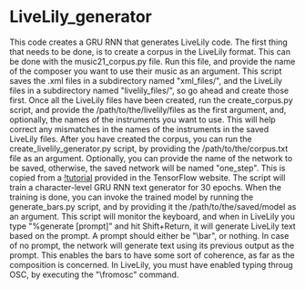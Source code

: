 # LiveLily_generator
This code creates a GRU RNN that generates LiveLily code.
The first thing that needs to be done, is to create a corpus in the LiveLily format. This can be done with the music21_corpus.py file. Run this file, and provide the name of the composer you want to use their music as an argument. This script saves the .xml files in a subdirectory named "xml_files/", and the LiveLily files in a subdirectory named "livelily_files/", so go ahead and create those first.
Once all the LiveLily files have been created, run the create_corpus.py script, and provide the /path/to/the/livelily/files as the first argument, and, optionally, the names of the instruments you want to use. This will help correct any mismatches in the names of the instruments in the saved LiveLily files.
After you have created the corpus, you can run the create_livelily_generator.py script, by providing the /path/to/the/corpus.txt file as an argument. Optionally, you can provide the name of the network to be saved, otherwise, the saved network will be named "one_step". This is copied from a [!tutorial](https://www.tensorflow.org/text/tutorials/text_generation) provided in the TensorFlow website. The script will train a character-level GRU RNN text generator for 30 epochs. When the training is done, you can invoke the trained model by running the generate_bars.py script, and by providing it the /path/to/the/saved/model as an argument. This script will monitor the keyboard, and when in LiveLily you type "%generate [prompt]" and hit Shift+Return, it will generate LiveLily text based on the prompt. A prompt should either be "\bar", or nothing. In case of no prompt, the network will generate text using its previous output as the prompt. This enables the bars to have some sort of coherence, as far as the composition is concerned. In LiveLily, you must have enabled typing throug OSC, by executing the "\fromosc" command.
